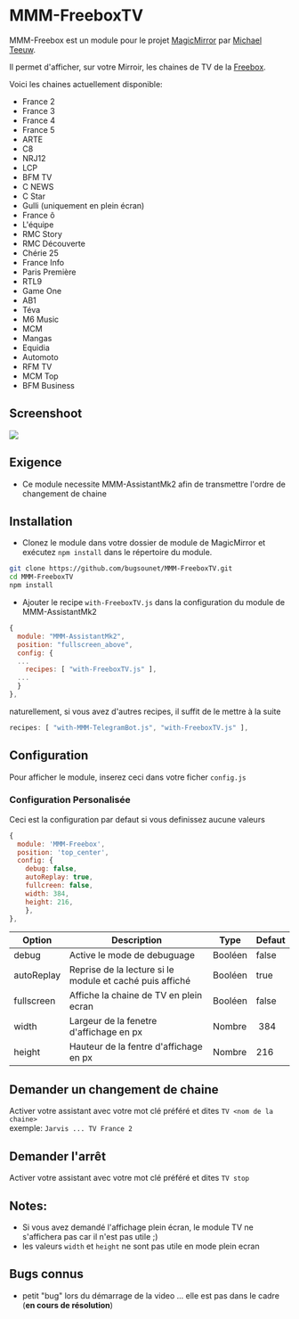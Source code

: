 # MMM-FreeboxTV

MMM-Freebox est un module pour le projet [MagicMirror](https://github.com/MichMich/MagicMirror) par [Michael Teeuw](https://github.com/MichMich).

Il permet d'afficher, sur votre Mirroir, les chaines de TV de la [Freebox](https://www.free.fr/freebox/).

Voici les chaines actuellement disponible:

 * France 2
 * France 3
 * France 4
 * France 5
 * ARTE
 * C8
 * NRJ12
 * LCP
 * BFM TV
 * C NEWS
 * C Star
 * Gulli (uniquement en plein écran)
 * France ô
 * L'équipe
 * RMC Story
 * RMC Découverte
 * Chérie 25
 * France Info
 * Paris Première
 * RTL9
 * Game One
 * AB1
 * Téva
 * M6 Music
 * MCM
 * Mangas
 * Equidia
 * Automoto
 * RFM TV
 * MCM Top
 * BFM Business

## Screenshoot
![](https://raw.githubusercontent.com/bugsounet/MMM-FreeboxTV/dev/screen.png)

## Exigence
 * Ce module necessite MMM-AssistantMk2 afin de transmettre l'ordre de changement de chaine 

## Installation
 * Clonez le module dans votre dossier de module de MagicMirror et exécutez `npm install` dans le répertoire du module.
```sh
git clone https://github.com/bugsounet/MMM-FreeboxTV.git
cd MMM-FreeboxTV
npm install
```

 * Ajouter le recipe `with-FreeboxTV.js` dans la configuration du module de MMM-AssistantMk2
 
```js
{
  module: "MMM-AssistantMk2",
  position: "fullscreen_above",
  config: {
  ...
    recipes: [ "with-FreeboxTV.js" ],
  ...
  }
},
```
naturellement, si vous avez d'autres recipes, il suffit de le mettre à la suite
```js
recipes: [ "with-MMM-TelegramBot.js", "with-FreeboxTV.js" ],
```

## Configuration
Pour afficher le module, inserez ceci dans votre ficher `config.js`

### Configuration Personalisée
Ceci est la configuration par defaut si vous definissez aucune valeurs

```js
{
  module: 'MMM-Freebox',
  position: 'top_center',
  config: {
    debug: false,
    autoReplay: true,
    fullcreen: false,
    width: 384,
    height: 216,
    },
},
```

| Option  | Description | Type | Defaut |
| ------- | --- | --- | --- |
| debug | Active le mode de debuguage | Booléen | false |
| autoReplay | Reprise de la lecture si le module et caché puis affiché | Booléen | true |
| fullscreen | Affiche la chaine de TV en plein ecran | Booléen | false |
| width | Largeur de la fenetre d'affichage en px | Nombre | 384 |
| height | Hauteur de la fentre d'affichage en px | Nombre | 216 |

## Demander un changement de chaine
Activer votre assistant avec votre mot clé préféré et dites `TV <nom de la chaine>`<br>
exemple: `Jarvis ... TV France 2`

## Demander l'arrêt
Activer votre assistant avec votre mot clé préféré et dites `TV stop`<br>

## Notes:
 * Si vous avez demandé l'affichage plein écran, le module TV ne s'affichera pas car il n'est pas utile ;)
 * les valeurs `width` et `height` ne sont pas utile en mode plein ecran
 
## Bugs connus
 * petit "bug" lors du démarrage de la video ... elle est pas dans le cadre (**en cours de résolution**)
